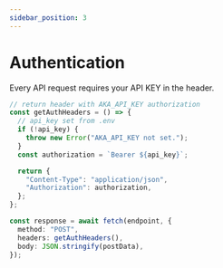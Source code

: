 ```yaml
---
sidebar_position: 3
---
```


# Authentication

Every API request requires your API KEY in the header.

```typescript
// return header with AKA_API_KEY authorization
const getAuthHeaders = () => {
  // api_key set from .env
  if (!api_key) {
    throw new Error("AKA_API_KEY not set.");
  }
  const authorization = `Bearer ${api_key}`;

  return {
    "Content-Type": "application/json",
    "Authorization": authorization,
  };
};

const response = await fetch(endpoint, {
  method: "POST",
  headers: getAuthHeaders(),
  body: JSON.stringify(postData),
});
```
